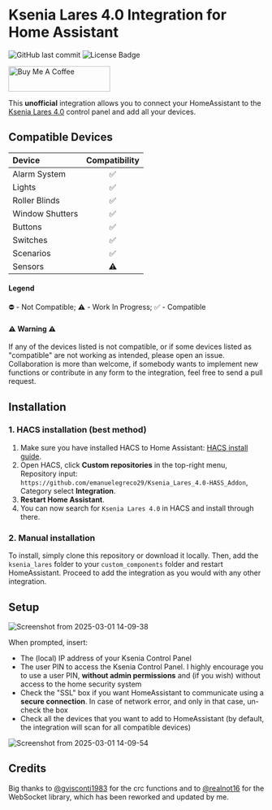 # Ksenia Lares 4.0 Integration for Home Assistant

![GitHub last commit](https://img.shields.io/github/last-commit/emanuelegreco29/Ksenia_Lares_4.0-HASS_Addon)
![License Badge](https://img.shields.io/badge/license-Creative%20Commons-green)


<a href="https://www.buymeacoffee.com/lelegreco29" target="_blank">
    <img src="https://cdn.buymeacoffee.com/buttons/v2/default-yellow.png" alt="Buy Me A Coffee" style="height: 50px !important;width: 200px !important;">
</a>

This **unofficial** integration allows you to connect your HomeAssistant to the [Ksenia Lares 4.0](https://www.kseniasecurity.com/en/insights/control-panel-ksenia-lares-4-0-the-most-complete-iot-platform-for-home-automation.html) control panel and add all your devices.

## Compatible Devices
| Device | Compatibility |
|:-----------------------|:------------------------------------:|
| Alarm System | ✅ |
| Lights | ✅ |
| Roller Blinds | ✅ |
| Window Shutters | ✅ |
| Buttons | ✅ |
| Switches | ✅ |
| Scenarios | ✅ |
| Sensors | ⚠️ |

#### Legend
⛔ - Not Compatible; ⚠️ - Work In Progress; ✅ - Compatible

#### ⚠️ Warning ⚠️
If any of the devices listed is not compatible, or if some devices listed as "compatible" are not working as intended, please open an issue. Collaboration is more than welcome, if somebody wants to implement new functions or contribute in any form to the integration, feel free to send a pull request.

## Installation
### 1. HACS installation (best method)
1. Make sure you have installed HACS to Home Assistant: [HACS install guide](https://hacs.xyz/docs/setup/download).
2. Open HACS, click **Custom repositories** in the top-right menu, Repository input: `https://github.com/emanuelegreco29/Ksenia_Lares_4.0-HASS_Addon`, Category select **Integration**.
3. **Restart Home Assistant**.
4. You can now search for `Ksenia Lares 4.0` in HACS and install through there.

### 2. Manual installation
To install, simply clone this repository or download it locally. Then, add the `ksenia_lares` folder to your `custom_components` folder and restart HomeAssistant.
Proceed to add the integration as you would with any other integration.

## Setup

![Screenshot from 2025-03-01 14-09-38](https://github.com/user-attachments/assets/280f2f83-8de6-43a8-ae22-8c3f094ad219)

When prompted, insert:
- The (local) IP address of your Ksenia Control Panel
- The user PIN to access the Ksenia Control Panel. I highly encourage you to use a user PIN, **without admin permissions** and (if you wish) without access to the home security system
- Check the "SSL" box if you want HomeAssistant to communicate using a **secure connection**. In case of network error, and only in that case, un-check the box
- Check all the devices that you want to add to HomeAssistant (by default, the integration will scan for all compatible devices)

![Screenshot from 2025-03-01 14-09-54](https://github.com/user-attachments/assets/0fabd464-99ef-4953-bbf1-131e50402b25)

## Credits
Big thanks to [@gvisconti1983](https://github.com/gvisconti1983) for the crc functions and to [@realnot16](https://github.com/realnot16) for the WebSocket library, which has been reworked and updated by me.
